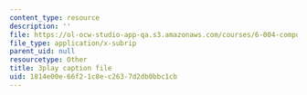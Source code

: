 ```yaml
---
content_type: resource
description: ''
file: https://ol-ocw-studio-app-qa.s3.amazonaws.com/courses/6-004-computation-structures-spring-2017/1814e00e66f21c8ec2637d2db0bbc1cb_Fi62zvlY2o4.srt
file_type: application/x-subrip
parent_uid: null
resourcetype: Other
title: 3play caption file
uid: 1814e00e-66f2-1c8e-c263-7d2db0bbc1cb
---
```

